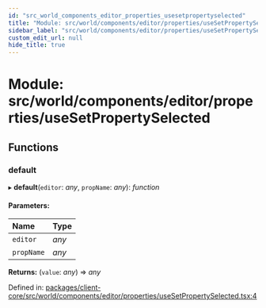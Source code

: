 ```yaml
---
id: "src_world_components_editor_properties_usesetpropertyselected"
title: "Module: src/world/components/editor/properties/useSetPropertySelected"
sidebar_label: "src/world/components/editor/properties/useSetPropertySelected"
custom_edit_url: null
hide_title: true
---
```


# Module: src/world/components/editor/properties/useSetPropertySelected

## Functions

### default

▸ **default**(`editor`: *any*, `propName`: *any*): *function*

#### Parameters:

Name | Type |
:------ | :------ |
`editor` | *any* |
`propName` | *any* |

**Returns:** (`value`: *any*) => *any*

Defined in: [packages/client-core/src/world/components/editor/properties/useSetPropertySelected.tsx:4](https://github.com/xr3ngine/xr3ngine/blob/65dfcf39a/packages/client-core/src/world/components/editor/properties/useSetPropertySelected.tsx#L4)

